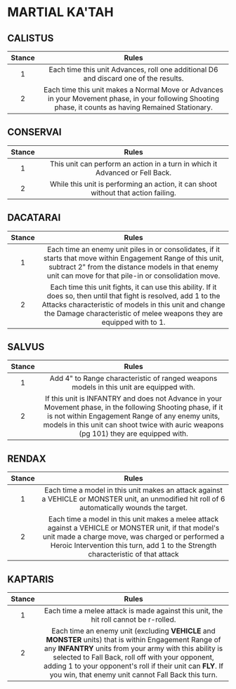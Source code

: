# MARTIAL KA'TAH

## CALISTUS

| Stance | Rules |
| :-------------: | :-------------: |
| 1 | Each time this unit Advances, roll one additional D6 and discard one of the results. |
| 2 | Each time this unit makes a Normal Move or Advances in your Movement phase, in your following Shooting phase, it counts as having Remained Stationary.|


## CONSERVAI

| Stance | Rules |
| :-------------: | :-------------: |
| 1 | This unit can perform an action in a turn in which it Advanced or Fell Back. |
| 2 | While this unit is performing an action, it can shoot without that action failing. |


## DACATARAI

| Stance | Rules |
| :-------------: | :-------------: |
| 1 | Each time an enemy unit piles in or consolidates, if it starts that move within Engagement Range of this unit, subtract 2" from the distance models in that enemy unit can move for that pile-in or consolidation move. |
| 2 | Each time this unit fights, it can use this ability. If it does so, then until that fight is resolved, add 1 to the Attacks characteristic of models in this unit and change the Damage characteristic of melee weapons they are equipped with to 1. |


## SALVUS

| Stance | Rules |
| :-------------: | :-------------: |
| 1 | Add 4" to Range characteristic of ranged weapons models in this unit are equipped with. |
| 2 | If this unit is INFANTRY and does not Advance in your Movement phase, in the following Shooting phase, if it is not within Engagement Range of any enemy units, models in this unit can shoot twice with auric weapons (pg 101) they are equipped with. |


## RENDAX

| Stance | Rules |
| :-------------: | :-------------: |
| 1 | Each time a model in this unit makes an attack against a VEHICLE or MONSTER unit, an unmodified hit roll of 6 automatically wounds the target. |
| 2 | Each time a model in this unit makes a melee attack against a VEHICLE or MONSTER unit, if that model's unit made a charge move, was charged or performed a Heroic Intervention this turn, add 1 to the Strength characteristic of that attack |



## KAPTARIS

| Stance | Rules |
| :-------------: | :-------------: |
| 1 | Each time a melee attack is made against this unit, the hit roll cannot be r-rolled.|
| 2 | Each time an enemy unit (excluding **VEHICLE** and **MONSTER** units) that is within Engagement Range of any **INFANTRY** units from your army with this ability is selected to Fall Back, roll off with your opponent, adding 1 to your opponent's roll if their unit can **FLY**. If you win, that enemy unit cannot Fall Back this turn. |